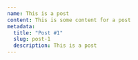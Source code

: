 ```yaml
---
name: This is a post
content: T﻿his is some content for a post
metadata:
  title: "Post #1"
  slug: post-1
  description: This is a post
---
```

